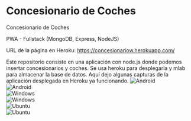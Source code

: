 # Concesionario de Coches
Concesionario de Coches

PWA - Fullstack (MongoDB, Express, NodeJS)

URL de la página en Heroku: https://concesionariow.herokuapp.com/

Este repositorio consiste en una aplicación con node.js donde podemos insertar concesionarios y coches. Se usa heroku para desplegarla y mlab para almacenar la base de datos.
Aquí dejo algunas capturas de la aplicación desplegada en Heroku ya funcionando.
![Android](https://www.upload.ee/image/9697016/android1.jpg)  
![Android](https://www.upload.ee/image/9697015/android.jpg)  
![Windows](https://www.upload.ee/image/9697009/windows101.jpg)  
![Windows](https://www.upload.ee/image/9697007/windows10.jpg)  
![Ubuntu](https://www.upload.ee/image/9696989/ubuntu.jpg)  
![Ubuntu](https://www.upload.ee/image/9697002/ubuntu1.jpg)
